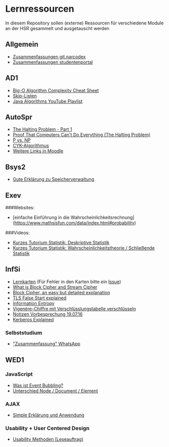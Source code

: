 # Lernressourcen

In diesem Repository sollen (externe) Ressourcen für verschiedene Module an der HSR gesammelt und ausgetauscht werden

## Allgemein

* [Zusammenfassungen git.narcodex](https://git.narcodex.ch/hsr/summaries/tree/master)
* [Zusammenfassungen studentenportal](https://studentenportal.ch/dokumente/)

## AD1

 * [Big-O Algorithm Complexity Cheat Sheet](http://bigocheatsheet.com/)
 * [Skip-Listen](http://www.ottigers.com/index.php?content=skip.htm&rubrik=eth)
 * [Java Algorithms YouTube Playlist](https://www.youtube.com/playlist?list=PLGLfVvz_LVvReUrWr94U-ZMgjYTQ538nT)

## AutoSpr

* [The Halting Problem - Part 1](https://www.youtube.com/watch?v=dhs04ofFJPI)
* [Proof That Computers Can't Do Everything (The Halting Problem)](https://www.youtube.com/watch?v=92WHN-pAFCs)
* [P vs. NP](https://youtu.be/YX40hbAHx3s)
* [CYK-Algorithmus](https://www.youtube.com/watch?v=GNHuct1Lj1E)
* [Weitere Links in Moodle](https://moodle.hsr.ch/course/view.php?id=106)
 
## Bsys2

* [Gute Erklärung zu Speicherverwaltung](http://vfhcab.oncampus.de/loop/Speicherverwaltung)


## Exev

###Websites:

* [einfache Einführung in die Wahrscheinlichkeitsrechnung] (https://www.mathsisfun.com/data/index.html#probability)

###Videos:

* [Kurzes Tutorium Statistik: Deskriptive Statistik ](https://www.youtube.com/playlist?list=PLH07H-nk4AF-tQcFuWz5Fp66SVMyFrBqt)
* [Kurzes Tutorium Statistik: Wahrscheinlichkeitstheorie / Schließende Statistik ](https://www.youtube.com/playlist?list=PLH07H-nk4AF-5NVmmpz3kDT4bRnH_Ya8_)



## InfSi

* [Lernkarten](http://www.cram.com/flashcards/infsi1-6903581)
(Für Fehler in den Karten bitte ein [Issue](https://github.com/raphiz/hsr-lernressourcen/issues))
* [What is Block Cipher and Stream Cipher](https://www.youtube.com/watch?v=E_3M41NrtsU)
* [Block Cipher, an easy but detailed explanation](https://www.youtube.com/watch?v=-Gk9kaFoBxU)
* [TLS False Start explained](http://chimera.labs.oreilly.com/books/1230000000545/ch04.html#TLS_FALSE_START)
* [Information Entropy](https://www.youtube.com/watch?v=2s3aJfRr9gE)
* [Vigenère-Chiffre mit Verschlüsslungstabelle verschlüsseln](https://www.youtube.com/watch?v=SseaQvc0aXo)
* [Notizen Vorbesprechung 19.07.16](https://github.com/raphiz/hsr-lernressourcen/blob/master/infsi/notizen_vorbesprechung.md)
* [Kerberos Explained](https://www.youtube.com/watch?v=kp5d8Yv3-0c)

### Selbststudium
* ["Zusammenfassung" WhatsApp](infsi/whatsapp.md)

## WED1

### JavaScript

  * [Was ist Event Bubbling?](http://javascript.info/tutorial/bubbling-and-capturing)
  * [Unterschied Node / Document / Element](http://stackoverflow.com/questions/9979172/difference-between-node-object-and-element-object)

### AJAX

  * [Simple Erklärung und Anwendung](https://www.youtube.com/watch?v=fEYx8dQr_cQ)
 
### Usability + User Centered Design

  * [Usability Methoden (Leseauftrag)](https://github.com/raphiz/hsr-lernressourcen/blob/master/Usability-Methoden.pdf)
